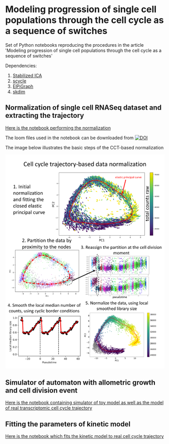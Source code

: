 # Modeling progression of single cell populations through the cell cycle as a sequence of switches

Set of Python notebooks reproducing the procedures in the article 'Modeling progression of single cell populations through the cell cycle as a sequence of switches'

Dependencies:

1. [Stabilized ICA](https://github.com/ncaptier/Stabilized_ICA)
2. [scycle](https://github.com/csgroen/scycle)
3. [ElPiGraph](https://github.com/j-bac/elpigraph-python)
4. [skdim](https://github.com/j-bac/scikit-dimension)

## Normalization of single cell RNASeq dataset and extracting the trajectory

[Here is the notebook performing the normalization](https://github.com/auranic/CellCycleTrajectory_SegmentModel/blob/main/notebooks/CCT_Normalization_Computation.ipynb)

The loom files used in the notebook can be downloaded from [![DOI](https://zenodo.org/badge/DOI/10.5281/zenodo.5017357.svg)](https://doi.org/10.5281/zenodo.5017357)

The image below illustrates the basic steps of the CCT-based normalization

![image](https://github.com/auranic/CellCycleTrajectory_SegmentModel/blob/main/images/CCT_based_normalization_small.png)


## Simulator of automaton with allometric growth and cell division event

[Here is the notebook containing simulator of toy model as well as the model of real transcriptomic cell cycle trajectory](https://github.com/auranic/CellCycleTrajectory_SegmentModel/blob/main/notebooks/CellCycle_Modeling_SimpleSwitches.ipynb)


## Fitting the parameters of kinetic model

[Here is the notebook which fits the kinetic model to real cell cycle trajectory](https://github.com/auranic/CellCycleTrajectory_SegmentModel/blob/main/notebooks/CellCycleManuscript_ModelingCCT.ipynb)

